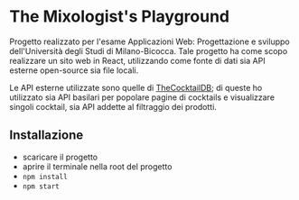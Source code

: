 # The Mixologist's Playground

Progetto realizzato per l'esame Applicazioni Web: Progettazione e sviluppo dell'Università degli Studi di Milano-Bicocca. 
Tale progetto ha come scopo realizzare un sito web in React, utilizzando come fonte di dati sia API esterne open-source sia file locali. 

Le API esterne utilizzate sono quelle di [TheCocktailDB](https://www.thecocktaildb.com/); di queste ho utilizzato sia API basilari per popolare pagine di cocktails e visualizzare singoli cocktail, sia API addette al filtraggio dei prodotti. 

## Installazione
- scaricare il progetto
- aprire il terminale nella root del progetto
- `npm install`
- `npm start`